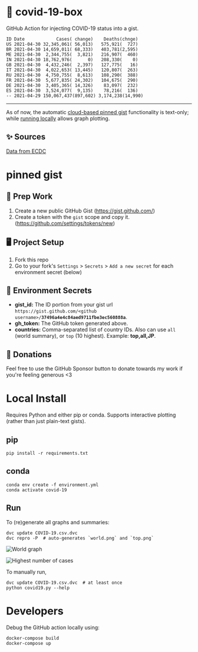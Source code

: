 # 🏥 covid-19-box

GitHub Action for injecting COVID-19 status into a gist.

```
ID Date            Cases( change)    Deaths(chnge)
US 2021-04-30 32,345,061( 56,013)   575,921(  727)
BR 2021-04-30 14,659,011( 68,333)   403,781(2,595)
ME 2021-04-30  2,344,755(  3,821)   216,907(  460)
IN 2021-04-30 18,762,976(      0)   208,330(    0)
GB 2021-04-30  4,432,246(  2,397)   127,775(   16)
IT 2021-04-30  4,022,653( 13,445)   120,807(  263)
RU 2021-04-30  4,750,755(  8,613)   108,290(  388)
FR 2021-04-30  5,677,835( 24,302)   104,675(  290)
DE 2021-04-30  3,405,365( 14,326)    83,097(  232)
ES 2021-04-30  3,524,077(  9,135)    78,216(  136)
-- 2021-04-29 150,067,437(897,602) 3,174,238(14,990)
```

---

As of now, the automatic [cloud-based pinned gist](#pinned-gist) functionality is text-only;
while [running locally](#local-install) allows graph plotting.

## ✨ Sources

[Data from ECDC](https://www.ecdc.europa.eu/en/publications-data/download-todays-data-geographic-distribution-covid-19-cases-worldwide)

# pinned gist

## 🎒 Prep Work
1. Create a new public GitHub Gist (https://gist.github.com/)
1. Create a token with the `gist` scope and copy it. (https://github.com/settings/tokens/new)

## 🖥 Project Setup
1. Fork this repo
1. Go to your fork's `Settings` > `Secrets` > `Add a new secret` for each environment secret (below)

## 🤫 Environment Secrets
- **gist_id:** The ID portion from your gist url `https://gist.github.com/<github username>/`**`37496a4e4c84aed9711fbe3ec560888a`**.
- **gh_token:** The GitHub token generated above.
- **countries:** Comma-separated list of country IDs. Also can use `all` (world summary), or `top` (10 highest). Example: **top,all,JP**.

## 💸 Donations

Feel free to use the GitHub Sponsor button to donate towards my work if you're feeling generous <3

# Local Install

Requires Python and either pip or conda. Supports interactive plotting (rather than just plain-text gists).

## pip

```
pip install -r requirements.txt
```

## conda

```
conda env create -f environment.yml
conda activate covid-19
```

## Run

To (re)generate all graphs and summaries:

```
dvc update COVID-19.csv.dvc
dvc repro -P  # auto-generates `world.png` and `top.png`
```

![World graph](world.png)

![Highest number of cases](top.png)

To manually run,

```
dvc update COVID-19.csv.dvc  # at least once
python covid19.py --help
```

# Developers

Debug the GitHub action locally using:

```
docker-compose build
docker-compose up
```
